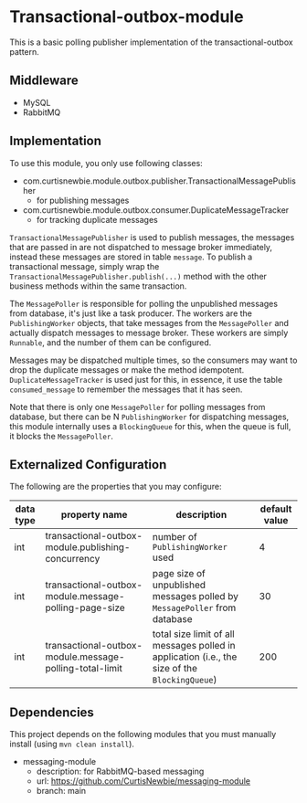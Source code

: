 # Transactional-outbox-module

This is a basic polling publisher implementation of the transactional-outbox pattern.

## Middleware

- MySQL
- RabbitMQ

## Implementation

To use this module, you only use following classes:

- com.curtisnewbie.module.outbox.publisher.TransactionalMessagePublisher
    - for publishing messages
- com.curtisnewbie.module.outbox.consumer.DuplicateMessageTracker
    - for tracking duplicate messages

`TransactionalMessagePublisher` is used to publish messages, the messages that are passed in are not dispatched to message broker immediately, instead these messages are stored in table `message`. To publish a transactional message, simply wrap the `TransactionalMessagePublisher.publish(...)` method with the other business methods within the same transaction. 

The `MessagePoller` is responsible for polling the unpublished messages from database, it's just like a task producer. The workers are the `PublishingWorker` objects, that take messages from the `MessagePoller` and actually dispatch messages to message broker. These workers are simply `Runnable`, and the number of them can be configured.

Messages may be dispatched multiple times, so the consumers may want to drop the duplicate messages or make the method idempotent. `DuplicateMessageTracker` is used just for this, in essence, it use the table `consumed_message` to remember the messages that it has seen. 

Note that there is only one `MessagePoller` for polling messages from database, but there can be N `PublishingWorker` for dispatching messages, this module internally uses a `BlockingQueue` for this, when the queue is full, it blocks the `MessagePoller`.

## Externalized Configuration

The following are the properties that you may configure:

data type | property name | description | default value
--------- | ------------- | ----------- | -------------
int | transactional-outbox-module.publishing-concurrency | number of `PublishingWorker` used | 4 
int | transactional-outbox-module.message-polling-page-size | page size of unpublished messages polled by `MessagePoller` from database | 30
int |transactional-outbox-module.message-polling-total-limit  | total size limit of all messages polled in application (i.e., the size of the `BlockingQueue`) | 200

## Dependencies

This project depends on the following modules that you must manually install (using `mvn clean install`).

- messaging-module
    - description: for RabbitMQ-based messaging 
    - url: https://github.com/CurtisNewbie/messaging-module
    - branch: main


